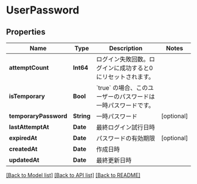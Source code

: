 # UserPassword

## Properties
Name | Type | Description | Notes
------------ | ------------- | ------------- | -------------
**attemptCount** | **Int64** | ログイン失敗回数。ログインに成功すると0にリセットされます。 | 
**isTemporary** | **Bool** | &#x60;true&#x60; の場合、このユーザーのパスワードは一時パスワードです。 | 
**temporaryPassword** | **String** | 一時パスワード | [optional] 
**lastAttemptAt** | **Date** | 最終ログイン試行日時 | 
**expiredAt** | **Date** | パスワードの有効期限 | [optional] 
**createdAt** | **Date** | 作成日時 | 
**updatedAt** | **Date** | 最終更新日時 | 

[[Back to Model list]](../README.md#documentation-for-models) [[Back to API list]](../README.md#documentation-for-api-endpoints) [[Back to README]](../README.md)



